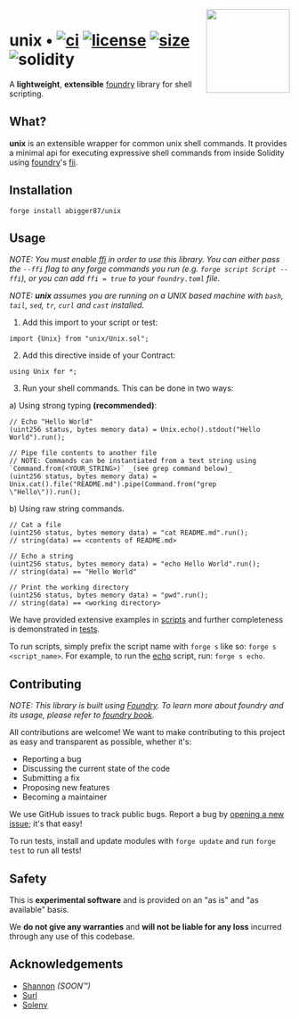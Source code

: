 <img align="right" width="150" height="150" top="100" src="./assets/unix.png">

# unix • [![ci](https://github.com/abigger87/unix/actions/workflows/ci.yaml/badge.svg?label=ci)](https://github.com/abigger87/unix/actions/workflows/ci.yaml) [![license](https://img.shields.io/badge/License-Apache_2.0-blue.svg?label=license)](https://opensource.org/licenses/Apache-2.0) [![size](https://img.shields.io/github/languages/code-size/abigger87/unix.svg?color=orange&label=size)](https://img.shields.io/github/languages/code-size/abigger87/unix?label=size) ![solidity](https://img.shields.io/badge/solidity-%3E%3D0.8.13%20%3C0.9.0-lightgrey)

A **lightweight**, **extensible** [foundry](https://github.com/foundry-rs/foundry) library for shell scripting.


## What?

**unix** is an extensible wrapper for common unix shell commands. It provides a minimal api for executing expressive shell commands from inside Solidity using [foundry](https://github.com/foundry-rs/foundry)'s [fii](https://book.getfoundry.sh/cheatcodes/ffi.html).


## Installation

```
forge install abigger87/unix
```

## Usage

_NOTE: You must enable [ffi](https://book.getfoundry.sh/cheatcodes/ffi.html) in order to use this library. You can either pass the `--ffi` flag to any forge commands you run (e.g. `forge script Script --ffi`), or you can add `ffi = true` to your `foundry.toml` file._

_NOTE: **unix** assumes you are running on a UNIX based machine with `bash`, `tail`, `sed`, `tr`, `curl` and `cast` installed._


1. Add this import to your script or test:
```solidity
import {Unix} from "unix/Unix.sol";
```

2. Add this directive inside of your Contract:
```solidity
using Unix for *;
```

3. Run your shell commands. This can be done in two ways:

a) Using strong typing **(recommended)**:
```solidity
// Echo "Hello World"
(uint256 status, bytes memory data) = Unix.echo().stdout("Hello World").run();

// Pipe file contents to another file
// NOTE: Commands can be instantiated from a text string using `Command.from(<YOUR_STRING>)` _(see grep command below)_
(uint256 status, bytes memory data) = Unix.cat().file("README.md").pipe(Command.from("grep \"Hello\")).run();
```

b) Using raw string commands.
```solidity
// Cat a file
(uint256 status, bytes memory data) = "cat README.md".run();
// string(data) == <contents of README.md>

// Echo a string
(uint256 status, bytes memory data) = "echo Hello World".run();
// string(data) == "Hello World"

// Print the working directory
(uint256 status, bytes memory data) = "pwd".run();
// string(data) == <working directory>
```

We have provided extensive examples in [scripts](./script/) and further completeness is demonstrated in [tests](./test/Unix.t.sol).

To run scripts, simply prefix the script name with `forge s` like so: `forge s <script_name>`. For example, to run the [echo](./script/echo.s.sol) script, run: `forge s echo`.


## Contributing

_NOTE: This library is built using [Foundry](https://getfoundry.sh). To learn more about foundry and its usage, please refer to [foundry book](https://book.getfoundry.sh/getting-started/installation.html)._

All contributions are welcome! We want to make contributing to this project as easy and transparent as possible, whether it's:
  - Reporting a bug
  - Discussing the current state of the code
  - Submitting a fix
  - Proposing new features
  - Becoming a maintainer

We use GitHub issues to track public bugs. Report a bug by [opening a new issue](https://github.com/abigger87/unix/issues/new); it's that easy!

To run tests, install and update modules with `forge update` and run `forge test` to run all tests!


## Safety

This is **experimental software** and is provided on an "as is" and "as available" basis.

We **do not give any warranties** and **will not be liable for any loss** incurred through any use of this codebase.


## Acknowledgements

- [Shannon](https://github.com/abigger87/shannon) _(SOON™)_
- [Surl](https://github.com/memester-xyz/surl)
- [Solenv](https://github.com/memester-xyz/solenv)
